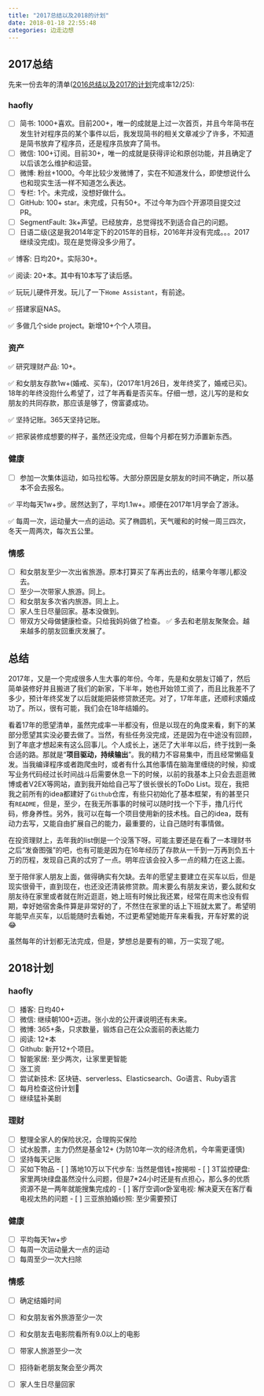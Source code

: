 ```yaml
---
title: "2017总结以及2018的计划"
date: 2018-01-18 22:55:48
categories: 边走边想
---
```

## 2017总结

先来一份去年的清单([2016总结以及2017的计划](https://haofly.net/2016-to-2017/index.html)完成率12/25):

### haofly

- [ ] 简书: 1000+喜欢。目前200+，唯一的成就是上过一次首页，并且今年简书在发生针对程序员的某个事件以后，我发现简书的相关文章减少了许多，不知道是简书放弃了程序员，还是程序员放弃了简书。
- [ ] 微信: 100+订阅。目前30+，唯一的成就是获得评论和原创功能，并且确定了以后该怎么维护和运营。
- [ ] 微博: 粉丝+1000。今年比较少发微博了，实在不知道发什么，即使想说什么也和现实生活一样不知道怎么表达。
- [ ] 专栏: 1个。未完成，没想好做什么。
- [ ] GitHub: 100+ star。未完成，只有50+。不过今年为四个开源项目提交过PR。
- [ ] SegmentFault: 3k+声望。已经放弃，总觉得找不到适合自己的问题。
- [ ] 日语二级(这是我2014年定下的2015年的目标，2016年并没有完成。。。2017继续没完成)。现在是觉得没多少用了。

✅ 博客: 日均20+。实际30+。

✅ 阅读: 20+本。其中有10本写了读后感。

✅ 玩玩儿硬件开发。玩儿了一下`Home Assistant`，有前途。

✅ 搭建家庭NAS。

✅ 多做几个side project。新增10+个个人项目。

<!--  more -->

### 资产

✅ 研究理财产品: 10+。

✅ 和女朋友存款1w+(婚戒、买车)，(2017年1月26日，发年终奖了，婚戒已买)。18年的年终没抱什么希望了，过了年再看是否买车。仔细一想，这儿写的是和女朋友的共同存款，那应该是够了，傍富婆成功。

✅ 坚持记账。365天坚持记账。

✅ 把家装修成想要的样子，虽然还没完成，但每个月都在努力添置新东西。

### 健康

- [ ] 参加一次集体运动，如马拉松等。大部分原因是女朋友的时间不确定，所以基本不会去报名。

✅ 平均每天1w+步。居然达到了，平均1.1w+。顺便在2017年1月学会了游泳。

✅ 每周一次，运动量大一点的运动。买了椭圆机，天气暖和的时候一周三四次，冬天一周两次，每次五公里。

### 情感

- [ ] 和女朋友至少一次出省旅游。原本打算买了车再出去的，结果今年哪儿都没去。
- [ ] 至少一次带家人旅游。同上。
- [ ] 和女朋友多次省内旅游。同上上。
- [ ] 家人生日尽量回家。基本没做到。
- [ ] 带双方父母做健康检查。只给我妈妈做了检查。
  ✅ 多去和老朋友聚聚会。越来越多的朋友回重庆发展了。

## 总结

2017年，又是一个完成很多人生大事的年份。今年，先是和女朋友订婚了，然后简单装修好并且搬进了我们的新家，下半年，她也开始领工资了，而且比我差不了多少，预计年终奖发了以后就能把装修贷款还完。对了，17年年底，还顺利求婚成功了。所以，很有可能，我们会在18年结婚的。

看着17年的愿望清单，虽然完成率一半都没有，但是以现在的角度来看，剩下的某部分愿望其实没必要去做了。当然，有些任务没完成，还是因为在中途没有回顾，到了年底才想起来有这么回事儿。个人成长上，迷茫了大半年以后，终于找到一条合适的路。那就是“**项目驱动，持续输出**”。我的精力不容易集中，而且经常懒癌复发。当我编译程序或者跑爬虫时，或者有什么其他事情在脑海里缠绕的时候，抑或写业务代码经过长时间战斗后需要休息一下的时候，以前的我基本上只会去逛逛微博或者V2EX等网站，直到我开始给自己写了很长很长的ToDo List。现在，我把我之前所有的idea都建好了`Github`仓库，有些只初始化了基本框架，有的甚至只有`README`，但是，至少，在我无所事事的时候可以随时找一个下手，撸几行代码，修身养性。另外，我可以在每一个项目使用新的技术栈。自己的idea，既有动力去写，又能自由扩展自己的能力，最重要的，让自己随时有事情做。

在投资理财上，去年我的list倒是一个没落下呀。可能主要还是在看了一本理财书之后“发奋图强”的吧，也有可能是因为在16年经历了存款从一千到一万再到负五十万的历程，发现自己真的忒穷了一点。明年应该会投入多一点的精力在这上面。

至于陪伴家人朋友上面，做得确实有欠缺。去年的愿望主要建立在买车以后，但是现实很骨干，直到现在，也还没还清装修贷款。周末要么有朋友来访，要么就和女朋友待在家里或者就在附近逛逛，她上班有时候比我还累，经常在周末也没有假期，幸好她宿舍条件算是非常好的了，不然住在家里的话上下班就太累了。希望明年能早点买车，以后能随时去看她，不过更希望她能开车来看我，开车好累的说😂

虽然每年的计划都无法完成，但是，梦想总是要有的嘛，万一实现了呢。

## 2018计划

### haofly

- [ ] 播客: 日均40+
- [ ] 微信: 继续朝100+迈进。张小龙的公开课说明还有未来。
- [ ] 微博: 365+条，只求数量，锻炼自己在公众面前的表达能力
- [ ] 阅读: 12+本
- [ ] Github: 新开12+个项目。
- [ ] 智能家居: 至少两次，让家里更智能
- [ ] 涨工资
- [ ] 尝试新技术: 区块链、serverless、Elasticsearch、Go语言、Ruby语言
- [ ] 每月检查这份计划🤣
- [ ] 继续猛补美剧

### 理财

- [ ] 整理全家人的保险状况，合理购买保险
- [ ] 试水股票，主力仍然是基金12+ (为防10年一次的经济危机，今年需更谨慎)
- [ ] 坚持每天记账
- [ ] 买如下物品
      - [ ] 落地10万以下代步车: 当然是借钱+按揭啦
      - [ ] 3T监控硬盘: 家里两块绿盘虽然没什么问题，但是7*24小时还是有点担心，那么多的优质资源不是一两年就能搜集完成的
      - [ ] 客厅空调or卧室电视: 解决夏天在客厅看电视太热的问题
      - [ ] 三亚旅拍婚纱照: 至少需要预订

### 健康

- [ ] 平均每天1w+步
- [ ] 每周一次运动量大一点的运动
- [ ] 每周至少一次大扫除

### 情感

- [ ] 确定结婚时间
- [ ] 和女朋友省外旅游至少一次
- [ ] 和女朋友去电影院看所有9.0以上的电影
- [ ] 带家人旅游至少一次
- [ ] 招待新老朋友聚会至少两次
- [ ] 家人生日尽量回家



